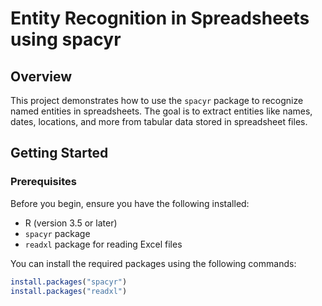 # Entity Recognition in Spreadsheets using spacyr

## Overview

This project demonstrates how to use the `spacyr` package to recognize named entities in spreadsheets. The goal is to extract entities like names, dates, locations, and more from tabular data stored in spreadsheet files.

## Getting Started

### Prerequisites

Before you begin, ensure you have the following installed:

- R (version 3.5 or later)
- `spacyr` package
- `readxl` package for reading Excel files

You can install the required packages using the following commands:

```r
install.packages("spacyr")
install.packages("readxl")
